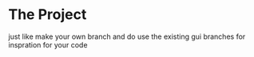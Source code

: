 # The Project

just like make your own branch and do use the existing gui branches for inspration for your code

